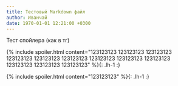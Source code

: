 ```yaml
---
title: Тестовый Markdown файл
author: Иванчай
date: 1970-01-01 12:21:00 +0300
---
```


Тест спойлера (как в тг)

{% include spoiler.html content="123123123 123123123 123123123 123123123 123123123 123123123 123123123 123123123 123123123 123123123 123123123 123123123" %}{: .lh-1 :}

{% include spoiler.html content="123123123" %}{: .lh-1 :}